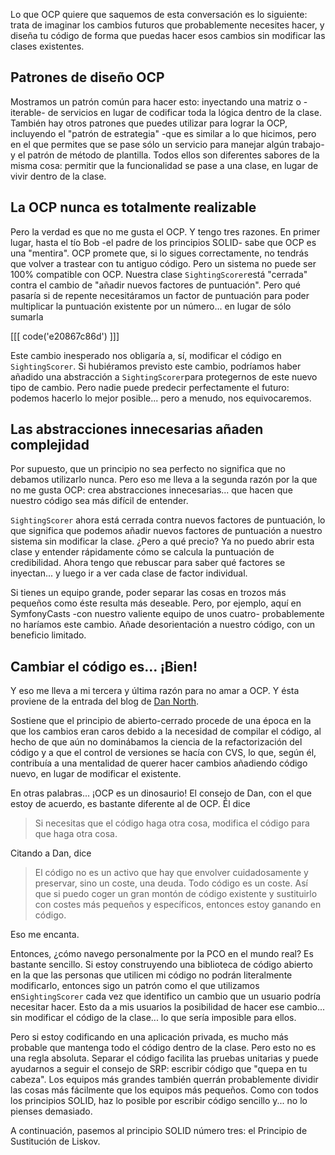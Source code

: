 Lo que OCP quiere que saquemos de esta conversación es lo siguiente: trata de imaginar los cambios futuros que probablemente necesites hacer, y diseña tu código de forma que puedas hacer esos cambios sin modificar las clases existentes.

## Patrones de diseño OCP

Mostramos un patrón común para hacer esto: inyectando una matriz o -iterable- de servicios en lugar de codificar toda la lógica dentro de la clase. También hay otros patrones que puedes utilizar para lograr la OCP, incluyendo el "patrón de estrategia" -que es similar a lo que hicimos, pero en el que permites que se pase sólo un servicio para manejar algún trabajo- y el patrón de método de plantilla. Todos ellos son diferentes sabores de la misma cosa: permitir que la funcionalidad se pase a una clase, en lugar de vivir dentro de la clase.

## La OCP nunca es totalmente realizable

Pero la verdad es que no me gusta el OCP. Y tengo tres razones. En primer lugar, hasta el tío Bob -el padre de los principios SOLID- sabe que OCP es una "mentira". OCP promete que, si lo sigues correctamente, no tendrás que volver a trastear con tu antiguo código. Pero un sistema no puede ser 100% compatible con OCP. Nuestra clase `SightingScorer`está "cerrada" contra el cambio de "añadir nuevos factores de puntuación". Pero qué pasaría si de repente necesitáramos un factor de puntuación para poder multiplicar la puntuación existente por un número... en lugar de sólo sumarla 

[[[ code('e20867c86d') ]]]

Este cambio inesperado nos obligaría a, sí, modificar el código en `SightingScorer`. Si hubiéramos previsto este cambio, podríamos haber añadido una abstracción a `SightingScorer`para protegernos de este nuevo tipo de cambio. Pero nadie puede predecir perfectamente el futuro: podemos hacerlo lo mejor posible... pero a menudo, nos equivocaremos.

## Las abstracciones innecesarias añaden complejidad

Por supuesto, que un principio no sea perfecto no significa que no debamos utilizarlo nunca. Pero eso me lleva a la segunda razón por la que no me gusta OCP: crea abstracciones innecesarias... que hacen que nuestro código sea más difícil de entender.

`SightingScorer` ahora está cerrada contra nuevos factores de puntuación, lo que significa que podemos añadir nuevos factores de puntuación a nuestro sistema sin modificar la clase. ¿Pero a qué precio? Ya no puedo abrir esta clase y entender rápidamente cómo se calcula la puntuación de credibilidad. Ahora tengo que rebuscar para saber qué factores se inyectan... y luego ir a ver cada clase de factor individual.

Si tienes un equipo grande, poder separar las cosas en trozos más pequeños como éste resulta más deseable. Pero, por ejemplo, aquí en SymfonyCasts -con nuestro valiente equipo de unos cuatro- probablemente no haríamos este cambio. Añade desorientación a nuestro código, con un beneficio limitado.

## Cambiar el código es... ¡Bien!

Y eso me lleva a mi tercera y última razón para no amar a OCP. Y ésta proviene de la entrada del blog de [Dan North](https://dannorth.net/2021/03/16/cupid-the-back-story/amp/).

Sostiene que el principio de abierto-cerrado procede de una época en la que los cambios eran caros debido a la necesidad de compilar el código, al hecho de que aún no dominábamos la ciencia de la refactorización del código y a que el control de versiones se hacía con CVS, lo que, según él, contribuía a una mentalidad de querer hacer cambios añadiendo código nuevo, en lugar de modificar el existente.

En otras palabras... ¡OCP es un dinosaurio! El consejo de Dan, con el que estoy de acuerdo, es bastante diferente al de OCP. Él dice

> Si necesitas que el código haga otra cosa, modifica el código para que haga otra cosa.

Citando a Dan, dice

> El código no es un activo que hay que envolver cuidadosamente y preservar, sino un coste,
> una deuda. Todo código es un coste. Así que si puedo coger un gran montón de código existente y sustituirlo
> con costes más pequeños y específicos, entonces estoy ganando en código.

Eso me encanta.

Entonces, ¿cómo navego personalmente por la PCO en el mundo real? Es bastante sencillo. Si estoy construyendo una biblioteca de código abierto en la que las personas que utilicen mi código no podrán literalmente modificarlo, entonces sigo un patrón como el que utilizamos en`SightingScorer` cada vez que identifico un cambio que un usuario podría necesitar hacer. Esto da a mis usuarios la posibilidad de hacer ese cambio... sin modificar el código de la clase... lo que sería imposible para ellos.

Pero si estoy codificando en una aplicación privada, es mucho más probable que mantenga todo el código dentro de la clase. Pero esto no es una regla absoluta. Separar el código facilita las pruebas unitarias y puede ayudarnos a seguir el consejo de SRP: escribir código que "quepa en tu cabeza". Los equipos más grandes también querrán probablemente dividir las cosas más fácilmente que los equipos más pequeños. Como con todos los principios SOLID, haz lo posible por escribir código sencillo y... no lo pienses demasiado.

A continuación, pasemos al principio SOLID número tres: el Principio de Sustitución de Liskov.
